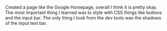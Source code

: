 Created a page like the Google Homepage, overall I think it is pretty okay.
 The most important thing I learned was to style with CSS things like buttons and the input bar.
 The only thing I took from the dev tools was the shadows of the input text bar. 
